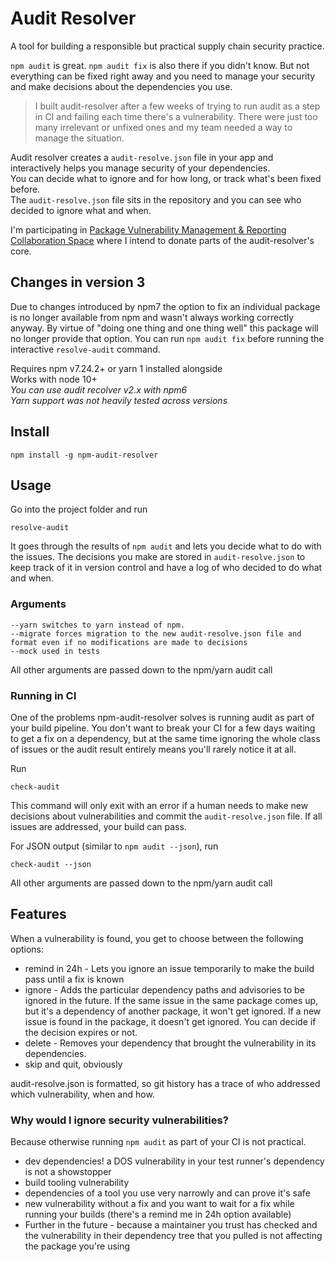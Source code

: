 # Audit Resolver

A tool for building a responsible but practical supply chain security practice.

`npm audit` is great. `npm audit fix` is also there if you didn't know. But not everything can be fixed right away and you need to manage your security and make decisions about the dependencies you use.

> I built audit-resolver after a few weeks of trying to run audit as a step in CI and failing each time there's a vulnerability. There were just too many irrelevant or unfixed ones and my team needed a way to manage the situation. 

Audit resolver creates a `audit-resolve.json` file in your app and interactively helps you manage security of your dependencies.  
You can decide what to ignore and for how long, or track what's been fixed before.  
The `audit-resolve.json` file sits in the repository and you can see who decided to ignore what and when.

I'm participating in [Package Vulnerability Management & Reporting Collaboration Space](https://github.com/openjs-foundation/pkg-vuln-collab-space) where I intend to donate parts of the audit-resolver's core.

## Changes in version 3

Due to changes introduced by npm7 the option to fix an individual package is no longer available from npm and wasn't always working correctly anyway. By virtue of "doing one thing and one thing well" this package will no longer provide that option. 
You can run `npm audit fix` before running the interactive `resolve-audit` command.

Requires npm v7.24.2+ or yarn 1 installed alongside    
Works with node 10+  
*You can use audit recolver v2.x with npm6*  
*Yarn support was not heavily tested across versions*  
## Install

```
npm install -g npm-audit-resolver
```

## Usage

Go into the project folder and run

```
resolve-audit
```

It goes through the results of `npm audit` and lets you decide what to do with the issues.
The decisions you make are stored in `audit-resolve.json` to keep track of it in version control and have a log of who decided to do what and when.

### Arguments 

```
--yarn switches to yarn instead of npm.
--migrate forces migration to the new audit-resolve.json file and format even if no modifications are made to decisions
--mock used in tests
```

All other arguments are passed down to the npm/yarn audit call

### Running in CI

One of the problems npm-audit-resolver solves is running audit as part of your build pipeline.
You don't want to break your CI for a few days waiting to get a fix on a dependency, but at the same time ignoring the whole class of issues or the audit result entirely means you'll rarely notice it at all.

Run
```
check-audit
```

This command will only exit with an error if a human needs to make new decisions about vulnerabilities and commit the `audit-resolve.json` file. If all issues are addressed, your build can pass.

For JSON output (similar to `npm audit --json`), run
```
check-audit --json
```

All other arguments are passed down to the npm/yarn audit call

## Features

When a vulnerability is found, you get to choose between the following options:

- remind in 24h - Lets you ignore an issue temporarily to make the build pass until a fix is known
- ignore - Adds the particular dependency paths and advisories to be ignored in the future. If the same issue in the same package comes up, but it's a dependency of another package, it won't get ignored. If a new issue is found in the package, it doesn't get ignored. You can decide if the decision expires or not.
- delete - Removes your dependency that brought the vulnerability in its dependencies.
- skip and quit, obviously

audit-resolve.json is formatted, so git history has a trace of who addressed which vulnerability, when and how.

### Why would I ignore security vulnerabilities?

Because otherwise running `npm audit` as part of your CI is not practical.

- dev dependencies! a DOS vulnerability in your test runner's dependency is not a showstopper
- build tooling vulnerability
- dependencies of a tool you use very narrowly and can prove it's safe
- new vulnerability without a fix and you want to wait for a fix while running your builds (there's a remind me in 24h option available)
- Further in the future - because a maintainer you trust has checked and the vulnerability in their dependency tree that you pulled is not affecting the package you're using
